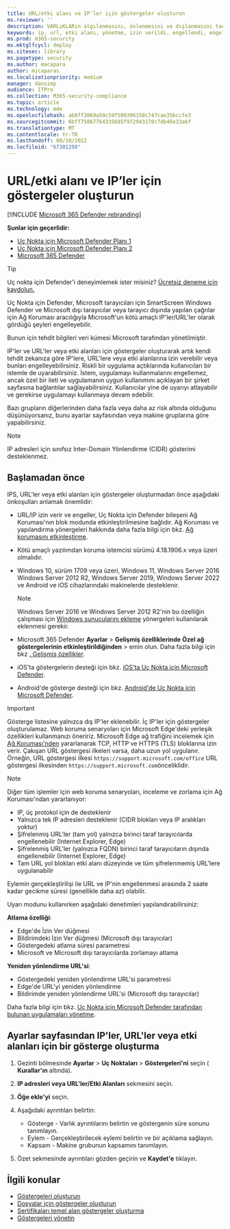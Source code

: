 ```yaml
---
title: URL/etki alanı ve IP’ler için göstergeler oluşturun
ms.reviewer: ''
description: VARLıKLARın algılanmasını, önlenmesini ve dışlanmasını tanımlayan IP'ler ve URL'ler/etki alanları için göstergeler oluşturun.
keywords: ip, url, etki alanı, yönetme, izin verildi, engellendi, engelle, temiz, kötü amaçlı, dosya karması, IP adresi, URL'ler, etki alanı
ms.prod: m365-security
ms.mktglfcycl: deploy
ms.sitesec: library
ms.pagetype: security
ms.author: macapara
author: mjcaparas
ms.localizationpriority: medium
manager: dansimp
audience: ITPro
ms.collection: M365-security-compliance
ms.topic: article
ms.technology: mde
ms.openlocfilehash: ab8ff3069a59c59f509396158c747cae35bccfe3
ms.sourcegitcommit: 6bff75867764335685f972943170c7db46e33a6f
ms.translationtype: MT
ms.contentlocale: tr-TR
ms.lasthandoff: 08/10/2022
ms.locfileid: "67301298"
---
```

# <a name="create-indicators-for-ips-and-urlsdomains"></a>URL/etki alanı ve IP’ler için göstergeler oluşturun

[!INCLUDE [Microsoft 365 Defender rebranding](../../includes/microsoft-defender.md)]

**Şunlar için geçerlidir:**
- [Uç Nokta için Microsoft Defender Planı 1](https://go.microsoft.com/fwlink/p/?linkid=2154037)
- [Uç Nokta için Microsoft Defender Planı 2](https://go.microsoft.com/fwlink/p/?linkid=2154037)
- [Microsoft 365 Defender](https://go.microsoft.com/fwlink/?linkid=2118804)

> [!TIP]
> Uç nokta için Defender'i deneyimlemek ister misiniz? [Ücretsiz deneme için kaydolun.](https://www.microsoft.com/WindowsForBusiness/windows-atp?ocid=docs-wdatp-automationexclusionlist-abovefoldlink)

Uç Nokta için Defender, Microsoft tarayıcıları için SmartScreen Windows Defender ve Microsoft dışı tarayıcılar veya tarayıcı dışında yapılan çağrılar için Ağ Koruması aracılığıyla Microsoft'un kötü amaçlı IP'ler/URL'ler olarak gördüğü şeyleri engelleyebilir.

Bunun için tehdit bilgileri veri kümesi Microsoft tarafından yönetilmiştir.

IP'ler ve URL'ler veya etki alanları için göstergeler oluşturarak artık kendi tehdit zekanıza göre IP'lere, URL'lere veya etki alanlarına izin verebilir veya bunları engelleyebilirsiniz. Riskli bir uygulama açtıklarında kullanıcıları bir istemle de uyarabilirsiniz. İstem, uygulamayı kullanmalarını engellemez, ancak özel bir ileti ve uygulamanın uygun kullanımını açıklayan bir şirket sayfasına bağlantılar sağlayabilirsiniz. Kullanıcılar yine de uyarıyı atlayabilir ve gerekirse uygulamayı kullanmaya devam edebilir.

Bazı grupların diğerlerinden daha fazla veya daha az risk altında olduğunu düşünüyorsanız, bunu ayarlar sayfasından veya makine gruplarına göre yapabilirsiniz.

> [!NOTE]
> IP adresleri için sınıfsız Inter-Domain Yönlendirme (CIDR) gösterimi desteklenmez.

## <a name="before-you-begin"></a>Başlamadan önce

IPS, URL'ler veya etki alanları için göstergeler oluşturmadan önce aşağıdaki önkoşulları anlamak önemlidir:

- URL/IP izin verir ve engeller, Uç Nokta için Defender bileşeni Ağ Koruması'nın blok modunda etkinleştirilmesine bağlıdır. Ağ Koruması ve yapılandırma yönergeleri hakkında daha fazla bilgi için bkz. [Ağ korumasını etkinleştirme](enable-network-protection.md).
- Kötü amaçlı yazılımdan koruma istemcisi sürümü 4.18.1906.x veya üzeri olmalıdır. 
- Windows 10, sürüm 1709 veya üzeri, Windows 11, Windows Server 2016 Windows Server 2012 R2, Windows Server 2019, Windows Server 2022 ve Android ve iOS cihazlarındaki makinelerde desteklenir.

    > [!NOTE]
    > Windows Server 2016 ve Windows Server 2012 R2'nin bu özelliğin çalışması için [Windows sunucularını ekleme](configure-server-endpoints.md#windows-server-2012-r2-and-windows-server-2016) yönergeleri kullanılarak eklenmesi gerekir.

- Microsoft 365 Defender **Ayarlar** \> **Gelişmiş özelliklerinde** **Özel ağ göstergelerinin** **etkinleştirildiğinden** \> emin olun. Daha fazla bilgi için bkz [. Gelişmiş özellikler](advanced-features.md).
- iOS'ta göstergelerin desteği için bkz. [iOS'ta Uç Nokta için Microsoft Defender](/microsoft-365/security/defender-endpoint/ios-configure-features#configure-custom-indicators).
- Android'de gösterge desteği için bkz. [Android'de Uç Nokta için Microsoft Defender](/microsoft-365/security/defender-endpoint/android-configure#configure-custom-indicators).

> [!IMPORTANT]
> Gösterge listesine yalnızca dış IP'ler eklenebilir. İç IP'ler için göstergeler oluşturulamaz.
> Web koruma senaryoları için Microsoft Edge'deki yerleşik özellikleri kullanmanızı öneririz. Microsoft Edge ağ trafiğini incelemek için [Ağ Koruması'nden](network-protection.md) yararlanarak TCP, HTTP ve HTTPS (TLS) bloklarına izin verir.
> Çakışan URL göstergesi ilkeleri varsa, daha uzun yol uygulanır. Örneğin, URL göstergesi ilkesi `https://support.microsoft.com/office` URL göstergesi ilkesinden `https://support.microsoft.com`önceliklidir.

> [!NOTE]
> Diğer tüm işlemler için web koruma senaryoları, inceleme ve zorlama için Ağ Koruması'ndan yararlanıyor:
>
> - IP, üç protokol için de desteklenir
> - Yalnızca tek IP adresleri desteklenir (CIDR blokları veya IP aralıkları yoktur)
> - Şifrelenmiş URL'ler (tam yol) yalnızca birinci taraf tarayıcılarda engellenebilir (Internet Explorer, Edge)
> - Şifrelenmiş URL'ler (yalnızca FQDN) birinci taraf tarayıcıların dışında engellenebilir (Internet Explorer, Edge)
> - Tam URL yol blokları etki alanı düzeyinde ve tüm şifrelenmemiş URL'lere uygulanabilir
>
> Eylemin gerçekleştirilişi ile URL ve IP'nin engellenmesi arasında 2 saate kadar gecikme süresi (genellikle daha az) olabilir.

Uyarı modunu kullanırken aşağıdaki denetimleri yapılandırabilirsiniz:

**Atlama özelliği**:

- Edge'de İzin Ver düğmesi
- Bildirimdeki İzin Ver düğmesi (Microsoft dışı tarayıcılar)
- Göstergedeki atlama süresi parametresi
- Microsoft ve Microsoft dışı tarayıcılarda zorlamayı atlama

**Yeniden yönlendirme URL'si**:

- Göstergedeki yeniden yönlendirme URL'si parametresi
- Edge'de URL'yi yeniden yönlendirme
- Bildirimde yeniden yönlendirme URL'si (Microsoft dışı tarayıcılar)

Daha fazla bilgi için bkz. [Uç Nokta için Microsoft Defender tarafından bulunan uygulamaları yönetme](/cloud-app-security/mde-govern).

## <a name="create-an-indicator-for-ips-urls-or-domains-from-the-settings-page"></a>Ayarlar sayfasından IP'ler, URL'ler veya etki alanları için bir gösterge oluşturma

1. Gezinti bölmesinde **Ayarlar** \> **Uç Noktaları** \> **Göstergeleri'ni** seçin ( **Kurallar'ın** altında).

2. **IP adresleri veya URL'ler/Etki Alanları** sekmesini seçin.

3. **Öğe ekle'yi** seçin.

4. Aşağıdaki ayrıntıları belirtin:
   - Gösterge - Varlık ayrıntılarını belirtin ve göstergenin süre sonunu tanımlayın.
   - Eylem - Gerçekleştirilecek eylemi belirtin ve bir açıklama sağlayın.
   - Kapsam - Makine grubunun kapsamını tanımlayın.

5. Özet sekmesinde ayrıntıları gözden geçirin ve **Kaydet'e** tıklayın.

## <a name="related-topics"></a>İlgili konular

- [Göstergeleri oluşturun](manage-indicators.md)
- [Dosyalar için göstergeler oluşturun](indicator-file.md)
- [Sertifikaları temel alan göstergeler oluşturma](indicator-certificates.md)
- [Göstergeleri yönetin](indicator-manage.md)
